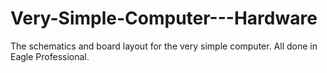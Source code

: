 # Very-Simple-Computer---Hardware
The schematics and board layout for the very simple computer. All done in Eagle Professional.

